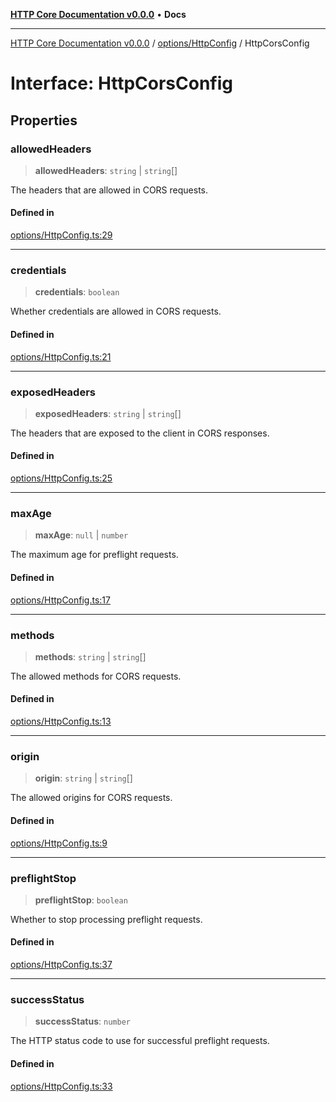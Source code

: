 [**HTTP Core Documentation v0.0.0**](../../../README.md) • **Docs**

***

[HTTP Core Documentation v0.0.0](../../../modules.md) / [options/HttpConfig](../README.md) / HttpCorsConfig

# Interface: HttpCorsConfig

## Properties

### allowedHeaders

> **allowedHeaders**: `string` \| `string`[]

The headers that are allowed in CORS requests.

#### Defined in

[options/HttpConfig.ts:29](https://github.com/stonemjs/http-core/blob/6c1adf9f449733e34ff7f08818342bd019b968a7/src/options/HttpConfig.ts#L29)

***

### credentials

> **credentials**: `boolean`

Whether credentials are allowed in CORS requests.

#### Defined in

[options/HttpConfig.ts:21](https://github.com/stonemjs/http-core/blob/6c1adf9f449733e34ff7f08818342bd019b968a7/src/options/HttpConfig.ts#L21)

***

### exposedHeaders

> **exposedHeaders**: `string` \| `string`[]

The headers that are exposed to the client in CORS responses.

#### Defined in

[options/HttpConfig.ts:25](https://github.com/stonemjs/http-core/blob/6c1adf9f449733e34ff7f08818342bd019b968a7/src/options/HttpConfig.ts#L25)

***

### maxAge

> **maxAge**: `null` \| `number`

The maximum age for preflight requests.

#### Defined in

[options/HttpConfig.ts:17](https://github.com/stonemjs/http-core/blob/6c1adf9f449733e34ff7f08818342bd019b968a7/src/options/HttpConfig.ts#L17)

***

### methods

> **methods**: `string` \| `string`[]

The allowed methods for CORS requests.

#### Defined in

[options/HttpConfig.ts:13](https://github.com/stonemjs/http-core/blob/6c1adf9f449733e34ff7f08818342bd019b968a7/src/options/HttpConfig.ts#L13)

***

### origin

> **origin**: `string` \| `string`[]

The allowed origins for CORS requests.

#### Defined in

[options/HttpConfig.ts:9](https://github.com/stonemjs/http-core/blob/6c1adf9f449733e34ff7f08818342bd019b968a7/src/options/HttpConfig.ts#L9)

***

### preflightStop

> **preflightStop**: `boolean`

Whether to stop processing preflight requests.

#### Defined in

[options/HttpConfig.ts:37](https://github.com/stonemjs/http-core/blob/6c1adf9f449733e34ff7f08818342bd019b968a7/src/options/HttpConfig.ts#L37)

***

### successStatus

> **successStatus**: `number`

The HTTP status code to use for successful preflight requests.

#### Defined in

[options/HttpConfig.ts:33](https://github.com/stonemjs/http-core/blob/6c1adf9f449733e34ff7f08818342bd019b968a7/src/options/HttpConfig.ts#L33)

